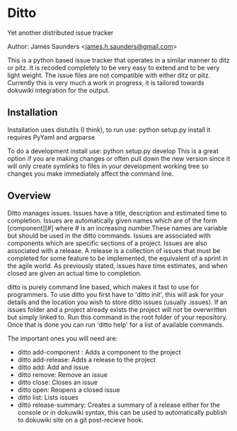 Ditto
=====

Yet another distributed issue tracker

Author: James Saunders \<james.h.saunders@gmail.com\>

This is a python based issue tracker that operates in a similar manner to ditz or pitz. It is recoded completely to be very easy to extend and to be very light weight. The issue files are not compatible with either ditz or pitz. Currently this is very much a work in progress, it is tailored towards dokuwiki integration for the output.

Installation
------------

Installation uses distutils (I think), to run use:
    python setup.py install
it requires PyYaml and argparse

To do a development install use:
    python setup.py develop
This is a great option if you are making changes or often pull down the new version since it will only create symlinks to files in your development working tree so changes you make immediately affect the command line.

Overview
--------

Ditto manages issues. Issues have a title, description and estimated time to completion. Issues are automatically given names which are of the form [component][#] where # is an increasing number.These names are variable but should be used in the ditto commands. Issues are associated with components which are specific sections of a project. Issues are also associated with a release. A release is a collection of issues that must be completed for some feature to be implemented, the equivalent of a sprint in the agile world. As previously stated, issues have time estimates, and when closed are given an actual time to completion.

ditto is purely command line based, which makes it fast to use for programmers. To use ditto you first have to 'ditto init', this will ask for your details and the location you wish to store ditto issues (usually .issues). If an issues folder and a project already exists the project will not be overwritten but simply linked to. Run this command in the root folder of your repository. Once that is done you can run 'ditto help' for a list of available commands.

The important ones you will need are:

* ditto add-component : Adds a component to the project
* ditto add-release: Adds a release to the project
* ditto add: Add and issue
* ditto remove: Remove an issue
* ditto close: Closes an issue
* ditto open: Reopens a closed issue
* ditto list: Lists issues
* ditto release-summary: Creates a summary of a release either for the console or in dokuwiki syntax, this can be used to automatically publish to dokuwiki site on a git post-recieve hook.
